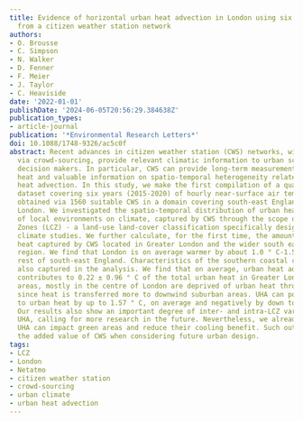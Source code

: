 ```yaml
---
title: Evidence of horizontal urban heat advection in London using six years of data
  from a citizen weather station network
authors:
- O. Brousse
- C. Simpson
- N. Walker
- D. Fenner
- F. Meier
- J. Taylor
- C. Heaviside
date: '2022-01-01'
publishDate: '2024-06-05T20:56:29.384638Z'
publication_types:
- article-journal
publication: '*Environmental Research Letters*'
doi: 10.1088/1748-9326/ac5c0f
abstract: Recent advances in citizen weather station (CWS) networks, with data accessible
  via crowd-sourcing, provide relevant climatic information to urban scientists and
  decision makers. In particular, CWS can provide long-term measurements of urban
  heat and valuable information on spatio-temporal heterogeneity related to horizontal
  heat advection. In this study, we make the first compilation of a quasi-climatologic
  dataset covering six years (2015-2020) of hourly near-surface air temperature measurements
  obtained via 1560 suitable CWS in a domain covering south-east England and Greater
  London. We investigated the spatio-temporal distribution of urban heat and the influences
  of local environments on climate, captured by CWS through the scope of Local Climate
  Zones (LCZ) - a land-use land-cover classification specifically designed for urban
  climate studies. We further calculate, for the first time, the amount of advected
  heat captured by CWS located in Greater London and the wider south east England
  region. We find that London is on average warmer by about 1.0 ° C-1.5 ° C than the
  rest of south-east England. Characteristics of the southern coastal climate are
  also captured in the analysis. We find that on average, urban heat advection (UHA)
  contributes to 0.22 ± 0.96 ° C of the total urban heat in Greater London. Certain
  areas, mostly in the centre of London are deprived of urban heat through advection
  since heat is transferred more to downwind suburban areas. UHA can positively contribute
  to urban heat by up to 1.57 ° C, on average and negatively by down to -1.21 ° C.
  Our results also show an important degree of inter- and intra-LCZ variability in
  UHA, calling for more research in the future. Nevertheless, we already find that
  UHA can impact green areas and reduce their cooling benefit. Such outcomes show
  the added value of CWS when considering future urban design.
tags:
- LCZ
- London
- Netatmo
- citizen weather station
- crowd-sourcing
- urban climate
- urban heat advection
---
```

